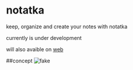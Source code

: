 # notatka
keep, organize and create your notes with notatka

currently is under development

will also avaible on [web](https://github.com/locovna/notatka-web)

##concept
![fake](http://locovna.com/img/notatka.png)
